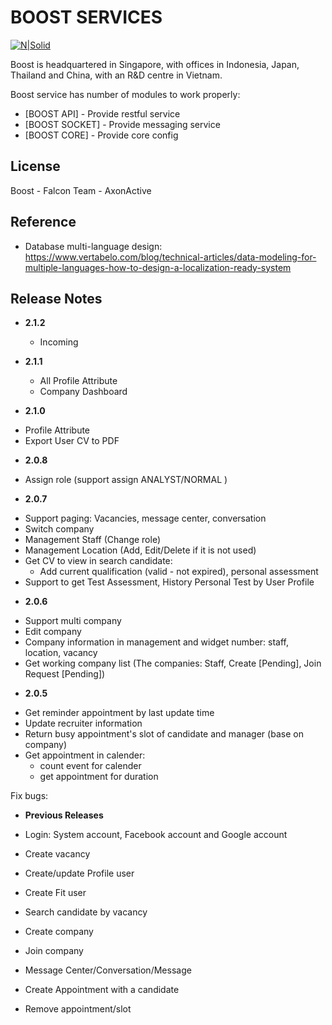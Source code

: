 # BOOST SERVICES

[![N|Solid](https://www.myboost.com/wp-content/uploads/2018/09/Boost_logo_collapsed_black.svg)](https://www.myboost.com/)

Boost is headquartered in Singapore, with offices in Indonesia, Japan, Thailand and China, with an R&D centre in Vietnam.

Boost service has number of modules to work properly:
* [BOOST API] - Provide restful service
* [BOOST SOCKET] - Provide messaging service
* [BOOST CORE] - Provide core config

License
----
Boost - Falcon Team - AxonActive

Reference
----
 - Database multi-language design: https://www.vertabelo.com/blog/technical-articles/data-modeling-for-multiple-languages-how-to-design-a-localization-ready-system

Release Notes
----
 * **2.1.2**
    - Incoming     
    
 * **2.1.1**
   - All Profile Attribute
   - Company Dashboard 
    
 * **2.1.0**
  - Profile Attribute
  - Export User CV to PDF

 * **2.0.8**
  - Assign role (support assign ANALYST/NORMAL )
  
 * **2.0.7**
 - Support paging: Vacancies, message center, conversation
 - Switch company
 - Management Staff (Change role)
 - Management Location (Add, Edit/Delete if it is not used)
 - Get CV to view in search candidate: 
     + Add current qualification (valid - not expired), personal assessment
 - Support to get Test Assessment, History Personal Test by User Profile 

* **2.0.6**
- Support multi company
- Edit company
- Company information in management and widget number: staff, location, vacancy
- Get working company list (The companies: Staff, Create [Pending], Join Request [Pending])

* **2.0.5**
- Get reminder appointment by last update time
- Update recruiter information
- Return busy appointment's slot of candidate and manager (base on company)
- Get appointment in calender:
    + count event for calender
    + get appointment for duration

Fix bugs:  

* **Previous Releases**
 - Login: System account, Facebook account and Google account 
 - Create vacancy
 - Create/update Profile user
 - Create Fit user
 - Search candidate by vacancy
 
 - Create company
 - Join company
 - Message Center/Conversation/Message
 - Create Appointment with a candidate
 - Remove appointment/slot




  